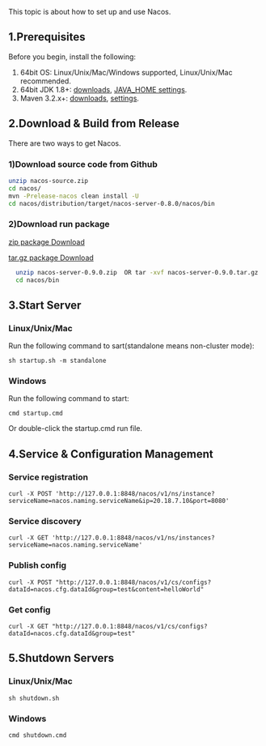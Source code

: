 This topic is about how to set up and use Nacos.

## 1.Prerequisites
Before you begin, install the following:

1. 64bit OS: Linux/Unix/Mac/Windows supported, Linux/Unix/Mac recommended.
2. 64bit JDK 1.8+: [downloads](http://www.oracle.com/technetwork/java/javase/downloads/jdk8-downloads-2133151.html), [JAVA_HOME settings](https://docs.oracle.com/cd/E19182-01/820-7851/inst_cli_jdk_javahome_t/).
3. Maven 3.2.x+: [downloads](https://maven.apache.org/download.cgi), [settings](https://maven.apache.org/settings.html).

## 2.Download & Build from Release
There are two ways to get Nacos. 

### 1)Download source code from Github
  
```bash
unzip nacos-source.zip
cd nacos/
mvn -Prelease-nacos clean install -U  
cd nacos/distribution/target/nacos-server-0.8.0/nacos/bin
```
  
### 2)Download run package 

[zip package Download](https://github.com/alibaba/nacos/releases/download/0.9.0/nacos-server-0.9.0.zip)

[tar.gz package Download](https://github.com/alibaba/nacos/releases/download/0.9.0/nacos-server-0.9.0.tar.gz)


```bash
  unzip nacos-server-0.9.0.zip  OR tar -xvf nacos-server-0.9.0.tar.gz
  cd nacos/bin
```  


## 3.Start Server
### Linux/Unix/Mac
Run the following command to sart(standalone means non-cluster mode):
 
`sh startup.sh -m standalone`

### Windows

Run the following command to start:

`cmd startup.cmd`

Or double-click the startup.cmd run file.

## 4.Service & Configuration Management
### Service registration

`curl -X POST 'http://127.0.0.1:8848/nacos/v1/ns/instance?serviceName=nacos.naming.serviceName&ip=20.18.7.10&port=8080'`

### Service discovery

`curl -X GET 'http://127.0.0.1:8848/nacos/v1/ns/instances?serviceName=nacos.naming.serviceName'`

### Publish config

`curl -X POST "http://127.0.0.1:8848/nacos/v1/cs/configs?dataId=nacos.cfg.dataId&group=test&content=helloWorld"`

### Get config

`curl -X GET "http://127.0.0.1:8848/nacos/v1/cs/configs?dataId=nacos.cfg.dataId&group=test"    `


## 5.Shutdown Servers
### Linux/Unix/Mac

`sh shutdown.sh`

### Windows

`cmd shutdown.cmd`
